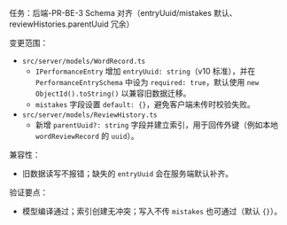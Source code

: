 任务：后端-PR-BE-3 Schema 对齐（entryUuid/mistakes 默认、reviewHistories.parentUuid 冗余）

变更范围：
- `src/server/models/WordRecord.ts`
  - `IPerformanceEntry` 增加 `entryUuid: string`（v10 标准），并在 `PerformanceEntrySchema` 中设为 `required: true`，默认使用 `new ObjectId().toString()` 以兼容旧数据迁移。
  - `mistakes` 字段设置 `default: {}`，避免客户端未传时校验失败。
- `src/server/models/ReviewHistory.ts`
  - 新增 `parentUuid?: string` 字段并建立索引，用于回传外键（例如本地 `wordReviewRecord` 的 `uuid`）。

兼容性：
- 旧数据读写不报错；缺失的 `entryUuid` 会在服务端默认补齐。

验证要点：
- 模型编译通过；索引创建无冲突；写入不传 `mistakes` 也可通过（默认 `{}`）。


